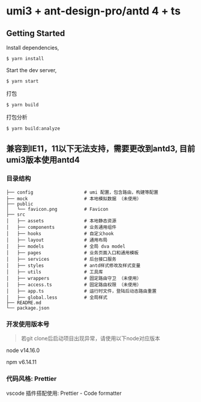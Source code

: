 # umi3 + ant-design-pro/antd 4 + ts

## Getting Started

Install dependencies,

```bash
$ yarn install
```

Start the dev server,

```bash
$ yarn start
```

打包

```bash
$ yarn build
```

打包分析

```bash
$ yarn build:analyze
```

## 兼容到IE11，11以下无法支持，需要更改到antd3, 目前umi3版本使用antd4


### 目录结构
```
├── config                   # umi 配置，包含路由，构建等配置
├── mock                     # 本地模拟数据 （未使用）
├── public
│   └── favicon.png          # Favicon
├── src
│   ├── assets               # 本地静态资源
│   ├── components           # 业务通用组件
│   ├── hooks                # 自定义hook
│   ├── layout               # 通用布局
│   ├── models               # 全局 dva model
│   ├── pages                # 业务页面入口和通用模板
│   ├── services             # 后台接口服务
│   ├── styles               # antd样式修改及样式变量
│   ├── utils                # 工具库
│   ├── wrappers             # 固定路由守卫 （未使用）
│   ├── access.ts            # 固定路由权限 （未使用）
│   ├── app.ts               # 运行时文件，登陆后动态路由重置
│   ├── global.less          # 全局样式
├── README.md
└── package.json
```


### 开发使用版本号
> 若git clone后启动项目出现异常，请使用以下node对应版本

node v14.16.0

npm v6.14.11


### 代码风格: Prettier

vscode 插件搭配使用: Prettier - Code formatter


